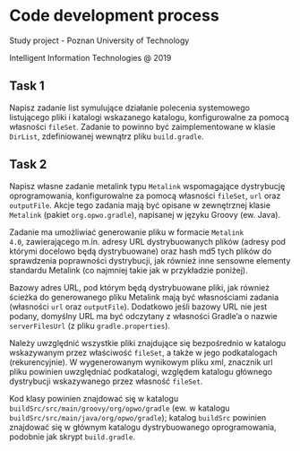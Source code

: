 # Code development process
Study project - Poznan University of Technology

Intelligent Information Technologies @ 2019

## Task 1
Napisz zadanie list symulujące działanie polecenia systemowego listującego pliki i katalogi wskazanego katalogu, konfigurowalne za pomocą własności `fileSet`. Zadanie to powinno być zaimplementowane w klasie `DirList`,  zdefiniowanej wewnątrz pliku `build.gradle`.

## Task 2
Napisz własne zadanie metalink typu `Metalink` wspomagające dystrybucję oprogramowania, konfigurowalne za pomocą własności `fileSet`, `url` oraz `outputFile`. Akcje tego zadania mają być opisane w zewnętrznej klasie `Metalink` (pakiet `org.opwo.gradle`), napisanej w języku Groovy (ew. Java).

Zadanie ma umożliwiać generowanie pliku w formacie `Metalink 4.0`, zawierającego m.in. adresy URL dystrybuowanych plików (adresy pod którymi docelowo będą dystrybuowane) oraz hash md5 tych plików do sprawdzenia poprawności dystrybucji, jak również inne sensowne elementy standardu Metalink (co najmniej takie jak w przykładzie poniżej).

Bazowy adres URL, pod którym będą dystrybuowane pliki, jak również ścieżka do generowanego pliku Metalink mają być własnościami zadania (własności `url` oraz `outputFile`). Dodatkowo jeśli bazowy URL nie jest podany, domyślny URL ma być odczytany z własności Gradle’a o nazwie `serverFilesUrl` (z pliku `gradle.properties`).

Należy uwzględnić wszystkie pliki znajdujące się bezpośrednio w katalogu wskazywanym przez właściwość `fileSet`, a także w jego podkatalogach (rekurencyjnie). W wygenerowanym wynikowym pliku xml, znacznik url pliku powinien uwzględniać podkatalogi, względem katalogu głównego dystrybucji wskazywanego przez własność `fileSet`.

Kod klasy powinien znajdować się w katalogu `buildSrc/src/main/groovy/org/opwo/gradle` (ew. w katalogu `buildSrc/src/main/java/org/opwo/gradle`); katalog `buildSrc` powinien znajdować się w głównym katalogu dystrybuowanego oprogramowania, podobnie jak skrypt `build.gradle`.
